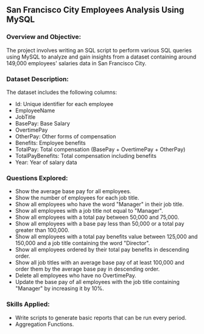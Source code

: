 ## San Francisco City Employees Analysis Using MySQL

### Overview and Objective:

The project involves writing an SQL script to perform various SQL queries using MySQL to analyze and gain insights from a dataset
containing around 149,000 employees' salaries data in San Francisco City.


### Dataset Description:

The dataset includes the following columns:

- Id: Unique identifier for each employee
- EmployeeName
- JobTitle
- BasePay: Base Salary
- OvertimePay
- OtherPay: Other forms of compensation
- Benefits: Employee benefits
- TotalPay: Total compensation (BasePay + OvertimePay + OtherPay)
- TotalPayBenefits: Total compensation including benefits
- Year: Year of salary data



### Questions Explored:

- Show the average base pay for all employees.
- Show the number of employees for each job title.
- Show all employees who have the word "Manager" in their job title.
- Show all employees with a job title not equal to "Manager".
- Show all employees with a total pay between 50,000 and 75,000.
- Show all employees with a base pay less than 50,000 or a total pay greater than 100,000.
- Show all employees with a total pay benefits value between 125,000 and 150,000 and a job title containing the word "Director".
- Show all employees ordered by their total pay benefits in descending order.
- Show all job titles with an average base pay of at least 100,000 and order them by the average base pay in descending order.
- Delete all employees who have no OvertimePay.
- Update the base pay of all employees with the job title containing "Manager" by increasing it by 10%.


### Skills Applied:
- Write scripts to generate basic reports that can be run every period.
- Aggregation Functions.


